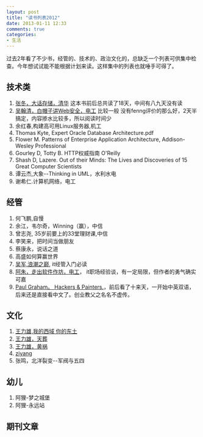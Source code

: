 ```yaml
---
layout: post
title: "读书列表2012"
date: 2013-01-11 12:33
comments: true
categories: 
- 生活
---
```


过去2年看了不少书，经管的、技术的、政治文化的，总缺乏一个列表可供集中检查。今年想试试能不能根据计划来读。这样集中的列表也就唾手可得了。  

## 技术类

1. [张冬，大话存储，清华](/blog/2013/01/08/da-hua-cun-chu/) 这本书前后总共读了18天，中间有八九天没有读
2. [吴翰清，白帽子讲Web安全，电工](/blog/2013/01/26/bai-mao-zi-web/) 比较一般 没有fenng评价的那么好，2天半搞定，内容掺水比较多，所以阅读时间少
3. 余红春,构建高可用Linux服务器,机工
1. Thomas Kyte, Expert Oracle Database Architecture.pdf
1. Flower M. Patterns of Enterprise Application Architecture, Addison-Wesley Professional
1. Gourley D, Totty B. HTTP权威指南 O'Reilly
1. Shash D, Lazere. Out of their Minds: The Lives and Discoveries of 15 Great Computer Scientists
1. 谭云杰,大象--Thinking in UML，水利水电
1. 谢希仁.计算机网络，电工

## 经管  

1. 何飞鹏,自慢  
1. 余江，韦尔奇，Winning（赢），中信
1. 曾志尧, 35岁前要上的33堂理财课,中信
1. 李笑来，把时间当做朋友
2. 蔡康永，说话之道
1. 高盛如何算赢世界
1. [吴军,浪潮之巅](/blog/2012/12/25/lang-chao-zhi-dian/), it经管入门必读
3. [阿朱，走出软件作坊，电工](/blog/2013/01/14/out-the-firm/)， it职场经验谈，有一定局限，但作者的勇气确实可嘉  
1. [Paul Graham。 Hackers & Painters.](/blog/2013/01/20/hackers-and-painters/)，前后看了十来天，一开始中英双语，后来还是直接看中文了。创业教父之名名不虚传。


## 文化 

1. [王力雄,我的西域 你的东土]()
1. [王力雄，天葬](/blog/2012/12/15/tianzang/)
1. [王力雄，黄祸](/blog/2013/01/07/huanghuo-give-way-to-fanghuo/)
1. [ziyang](/blog/2012/12/25/ziyang/)
1. 张鸣，北洋裂变--军阀与五四

## 幼儿

1. 阿狸-梦之城堡
2. 阿狸-永远站


## 期刊文章  


